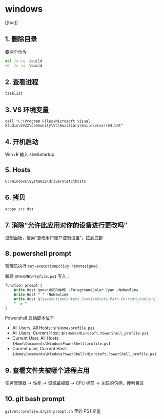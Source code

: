# windows

[[toc]]

## 1. 删除目录

要两个命令

```bat
del /s /q .\build
rd  /s /q .\build
```

## 2. 查看进程

`tasklist`

## 3. VS 环境变量

`call "C:\Program Files\Microsoft Visual Studio\2022\Community\VC\Auxiliary\Build\vcvars64.bat"`

## 4. 开机启动

Win+R 输入 shell:startup

## 5. Hosts

`C:\Windows\System32\drivers\etc\hosts`

## 6. 拷贝

`xcopy src dst`

## 7. 消除“允许此应用对你的设备进行更改吗”

控制面板，搜索“更改用户账户控制设置”，拉到底部

## 8. powershell prompt

管理员执行 `set-executionpolicy remotesigned`

新建 `$PSHOME\Profile.ps1` 写入：

```ps
function prompt {
    Write-Host $env:USERNAME -ForegroundColor Cyan -NoNewline
    Write-Host " " -NoNewline
    Write-Host $($executionContext.SessionState.Path.CurrentLocation) -ForegroundColor Yellow -NoNewline 
    " -> "
}
```

Powershell 启动脚本位于

- All Users, All Hosts: `$PsHome\profile.ps1`
- All Users, Current Host: `$PsHome\Microsoft.PowerShell_profile.ps1`
- Current User, All Hosts: `$Home\Documents\WindowsPowerShell\profile.ps1`
- Current user, Current Host: `$Home\Documents\WindowsPowerShell\Microsoft.PowerShell_profile.ps1`

## 9. 查看文件夹被哪个进程占用

任务管理器 -> 性能 -> 资源监视器 -> CPU 标签 -> 关联的句柄，搜索目录

## 10. git bash prompt

`git/etc/profile.d/git-prompt.sh` 里的 PS1 变量
